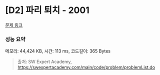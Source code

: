 # [D2] 파리 퇴치 - 2001 

[문제 링크](https://swexpertacademy.com/main/code/problem/problemDetail.do?contestProbId=AV5PzOCKAigDFAUq) 

### 성능 요약

메모리: 44,424 KB, 시간: 113 ms, 코드길이: 365 Bytes



> 출처: SW Expert Academy, https://swexpertacademy.com/main/code/problem/problemList.do